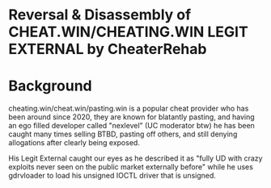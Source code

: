 # Reversal & Disassembly of CHEAT.WIN/CHEATING.WIN LEGIT EXTERNAL by CheaterRehab
# Background

cheating.win/cheat.win/pasting.win is a popular cheat provider who has been around since 2020, they are known for blatantly pasting, and having an ego filled developer called "nexlevel" (UC moderator btw) he has been caught many times selling BTBD, pasting off others, and still denying allogations after clearly being exposed.

His Legit External caught our eyes as he described it as "fully UD with crazy exploits never seen on the public market externally before" while he uses gdrvloader to load his unsigned IOCTL driver that is unsigned.
